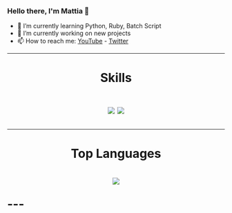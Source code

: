 ### Hello there, I'm Mattia 👋

- 🌱 I’m currently learning Python, Ruby, Batch Script
- 🔭 I’m currently working on new projects
- 📫 How to reach me: [YouTube](https://www.youtube.com/channel/UCohKir-O0ZqYlfwywLaIKpw) - [Twitter](https://twitter.com/etimologyyy)

---

<h1 align="center">Skills<h1>
<div align="center">
  <img src="https://img.shields.io/badge/Python-3776AB?style=for-the-badge&logo=python&logoColor=white"/>
  <img src="https://img.shields.io/badge/Ruby-CC342D?style=for-the-badge&logo=ruby&logoColor=white"/>
</div>

 ---
  
<h1 align="center">Top Languages<h1>
<p align="center">
  <img src="https://github-readme-stats.vercel.app/api/top-langs/?username=etimology&layout=compact">
</p>
---
